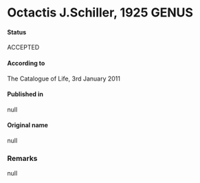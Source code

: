 Octactis J.Schiller, 1925 GENUS
=======

#### Status
ACCEPTED

#### According to
The Catalogue of Life, 3rd January 2011

#### Published in
null

#### Original name
null

### Remarks
null